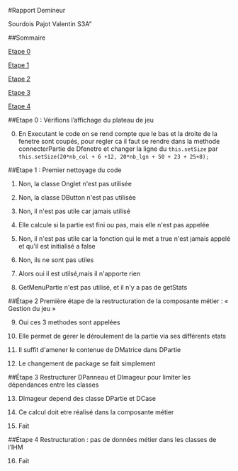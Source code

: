 #Rapport Demineur

Sourdois Pajot Valentin S3A"

##Sommaire

[Etape 0](#0)

[Etape 1](#1)

[Etape 2](#2)

[Etape 3](#3)

[Etape 4](#4)


<div id="0"></div>

##Etape 0 : Vérifions l’affichage du plateau de jeu

0)  En Executant le code on se rend compte que le bas et la droite de la fenetre sont coupés, pour regler ca il faut se rendre dans la methode connecterPartie de Dfenetre et changer la ligne du ``this.setSize`` par ``this.setSize(20*nb_col + 6 +12, 20*nb_lgn + 50 + 23 + 25+8);``


<div id="1"></div>

##Etape 1 : Premier nettoyage du code

1) Non, la classe Onglet n'est pas utilisée

2) Non, la classe DButton n'est pas utilisée

3) Non, il n'est pas utile car jamais utilisé

4) Elle calcule si la partie est fini ou pas, mais elle n'est pas appelée

5) Non, il n'est pas utile car la fonction qui le met a true n'est jamais appelé et qu'il est initialisé a false

6) Non, ils ne sont pas utiles

7) Alors oui il est utilsé,mais il n'apporte rien

8) GetMenuPartie n'est pas utilisé, et il n'y a pas de getStats

<div id="2"></div>

##Étape 2 Première étape de la restructuration de la composante métier : « Gestion du jeu »

9) Oui ces 3 methodes sont appelées

10) Elle permet de gerer le déroulement de la partie via ses différents etats

11) Il suffit d'amener le contenue de DMatrice dans DPartie

12) Le changement de package se fait simplement


<div id="3"></div>

##Étape 3 Restructurer DPanneau et DImageur pour limiter les dépendances entre les classes 

13) DImageur depend des classe DPartie et DCase

14) Ce calcul doit etre réalisé dans la composante métier

15) Fait


<div id="4"></div>

##Étape 4 Restructuration : pas de données métier dans les classes de l’IHM

16) Fait